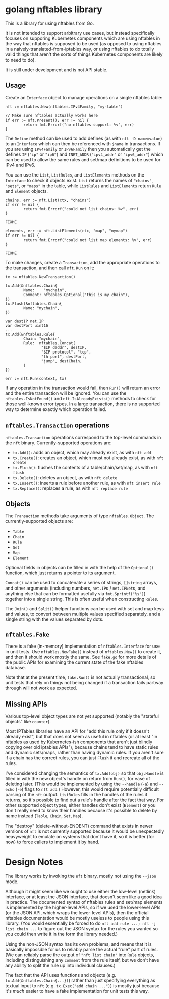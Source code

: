 # golang nftables library

This is a library for using nftables from Go.

It is not intended to support arbitrary use cases, but instead
specifically focuses on supporing Kubernetes components which are
using nftables in the way that nftables is supposed to be used (as
opposed to using nftables in a naively-translated-from-iptables way,
or using nftables to do totally valid things that aren't the sorts of
things Kubernetes components are likely to need to do).

It is still under development and is not API stable.

## Usage

Create an `Interface` object to manage operations on a single nftables
table:

```golang
nft := nftables.New(nftables.IPv4Family, "my-table")

// Make sure nftables actually works here
if err := nft.Present(); err != nil {
        return fmt.Errorf("no nftables support: %v", err)
}
```

The `Define` method can be used to add defines (as with `nft -D
name=value`) to an `Interface` which can then be referenced with
`$name` in transactions. If you are using `IPv4Family` or `IPv6Family`
then you automatically get the defines `IP` (`"ip"` or `"ip6"`) and
`INET_ADDR` (`"ipv4_addr"` or `"ipv6_addr"`) which can be used to
allow the same rules and set/map definitions to be used for IPv4 and
IPv6.

You can use the `List`, `ListRules`, and `ListElements` methods on the
`Interface` to check if objects exist. `List` returns the names of
`"chains"`, `"sets"`, or `"maps"` in the table, while `ListRules` and
`ListElements` return `Rule` and `Element` objects.

```golang
chains, err := nft.List(ctx, "chains")
if err != nil {
        return fmt.Errorf("could not list chains: %v", err)
}

FIXME

elements, err := nft.ListElements(ctx, "map", "mymap")
if err != nil {
        return fmt.Errorf("could not list map elements: %v", err)
}

FIXME
```

To make changes, create a `Transaction`, add the appropriate
operations to the transaction, and then call `nft.Run` on it:

```golang
tx := nftables.NewTransaction()

tx.Add(&nftables.Chain{
        Name:    "mychain",
        Comment: nftables.Optional("this is my chain"),
})
tx.Flush(&nftables.Chain{
        Name: "mychain",
})

var destIP net.IP
var destPort uint16
...
tx.Add(&nftables.Rule{
        Chain: "mychain",
        Rule:  nftables.Concat(
                "$IP daddr", destIP,
                "$IP protocol", "tcp",
                "th port", destPort,
                "jump", destChain,
        )
})

err := nft.Run(context, tx)
```

If any operation in the transaction would fail, then `Run()` will
return an error and the entire transaction will be ignored. You can
use the `nftables.IsNotFound()` and `nft.IsAlreadyExists()` methods to
check for those well-known error types. In a large transaction, there
is no supported way to determine exactly which operation failed.

## `nftables.Transaction` operations

`nftables.Transaction` operations correspond to the top-level commands
in the `nft` binary. Currently-supported operations are:

- `tx.Add()`: adds an object, which may already exist, as with `nft add`
- `tx.Create()`: creates an object, which must not already exist, as with `nft create`
- `tx.Flush()`: flushes the contents of a table/chain/set/map, as with `nft flush`
- `tx.Delete()`: deletes an object, as with `nft delete`
- `tx.Insert()`: inserts a rule before another rule, as with `nft insert rule`
- `tx.Replace()`: replaces a rule, as with `nft replace rule`

## Objects

The `Transaction` methods take arguments of type `nftables.Object`.
The currently-supported objects are:

- `Table`
- `Chain`
- `Rule`
- `Set`
- `Map`
- `Element`

Optional fields in objects can be filled in with the help of the
`Optional()` function, which just returns a pointer to its
argument.

`Concat()` can be used to concatenate a series of strings, `[]string`
arrays, and other arguments (including numbers, `net.IP`s /
`net.IPNet`s, and anything else that can be formatted usefully via
`fmt.Sprintf("%s")`) together into a single string. This is often
useful when constructing `Rule`s.

The `Join()` and `Split()` helper functions can be used with set and
map keys and values, to convert between multiple values specified
separately, and a single string with the values separated by dots.

## `nftables.Fake`

There is a fake (in-memory) implementation of `nftables.Interface` for
use in unit tests. Use `nftables.NewFake()` instead of
`nftables.New()` to create it, and then it should work mostly the
same. See `fake.go` for more details of the public APIs for examining
the current state of the fake nftables database.

Note that at the present time, `fake.Run()` is not actually
transactional, so unit tests that rely on things not being changed if
a transaction fails partway through will not work as expected.

## Missing APIs

Various top-level object types are not yet supported (notably the
"stateful objects" like `counter`).

Most IPTables libraries have an API for "add this rule only if it
doesn't already exist", but that does not seem as useful in nftables
(or at least "in nftables as used by Kubernetes-ish components that
aren't just blindly copying over old iptables APIs"), because chains
tend to have static rules and dynamic sets/maps, rather than having
dynamic rules. If you aren't sure if a chain has the correct rules,
you can just `Flush` it and recreate all of the rules.

I've considered changing the semantics of `tx.Add(obj)` so that
`obj.Handle` is filled in with the new object's handle on return from
`Run()`, for ease of deleting later. (This would be implemented by
using the `--handle` (`-a`) and `--echo` (`-e`) flags to `nft add`.)
However, this would require potentially difficult parsing of the `nft`
output. `ListRules` fills in the handles of the rules it returns, so
it's possible to find out a rule's handle after the fact that way. For
other supported object types, either handles don't exist (`Element`)
or you don't really need to know their handles because it's possible
to delete by name instead (`Table`, `Chain`, `Set`, `Map`).

The "destroy" (delete-without-ENOENT) command that exists in newer
versions of `nft` is not currently supported because it would be
unexpectedly heavyweight to emulate on systems that don't have it, so
it is better (for now) to force callers to implement it by hand.

# Design Notes

The library works by invoking the `nft` binary, mostly not using the
`--json` mode.

Although it might seem like we ought to use either the low-level
(netlink) interface, or at least the JSON interface, that doesn't seem
like a good idea in practice. The documented syntax of nftables rules
and set/map elements is implemented by the higher-level APIs, so if we
used the lower-level APIs (or the JSON API, which wraps the
lower-level APIs), then the official nftables documentation would be
mostly useless to people using this library. (You would essentially be
forced to do `nft add rule ...; nft -j list chain ...` to figure out
the JSON syntax for the rules you wanted so you could then write it in
the form the library needed.)

Using the non-JSON syntax has its own problems, and means that it is
basically impossible for us to reliably parse the actual "rule" part
of rules. (We can reliably parse the output of `"nft list chain"` into
`Rule` objects, including distinguishing any `comment` from the rule
itself, but we don't have any ability to split the rule up into
individual clauses.)

The fact that the API uses functions and objects (e.g.
`tx.Add(&nftables.Chain{...})`) rather than just specifying everything
as textual input to `nft` (e.g. `tx.Exec("add chain ...")`) is mostly
just because it's _much_ easier to have a fake implementation for unit
tests this way.
